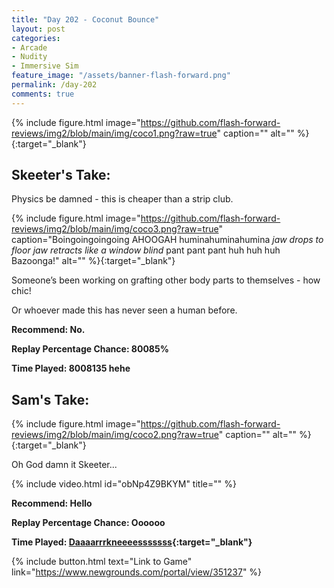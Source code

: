 ```yaml
---
title: "Day 202 - Coconut Bounce"
layout: post
categories:
- Arcade
- Nudity
- Immersive Sim
feature_image: "/assets/banner-flash-forward.png"
permalink: /day-202
comments: true
---
```


{% include figure.html image="https://github.com/flash-forward-reviews/img2/blob/main/img/coco1.png?raw=true" caption="" alt="" %}{:target="_blank"}
 
## Skeeter's Take:

Physics be damned - this is cheaper than a strip club. 

{% include figure.html image="https://github.com/flash-forward-reviews/img2/blob/main/img/coco3.png?raw=true" caption="Boingoingoingoing AHOOGAH huminahuminahumina *jaw drops to floor* *jaw retracts like a window blind* pant pant pant huh huh huh Bazoonga!" alt="" %}{:target="_blank"}

Someone’s been working on grafting other body parts to themselves - how chic!

Or whoever made this has never seen a human before. 

**Recommend: No.**

**Replay Percentage Chance: 80085%**

**Time Played: 8008135 hehe** 

## Sam's Take:

{% include figure.html image="https://github.com/flash-forward-reviews/img2/blob/main/img/coco2.png?raw=true" caption="" alt="" %}{:target="_blank"}

Oh God damn it Skeeter...

{% include video.html id="obNp4Z9BKYM" title="" %}

**Recommend: Hello**

**Replay Percentage Chance: Oooooo**

**Time Played: [Daaaarrrkneeeesssssss](https://www.youtube.com/watch?v=meEoZctCMBo){:target="_blank"}**

{% include button.html text="Link to Game" link="https://www.newgrounds.com/portal/view/351237" %}